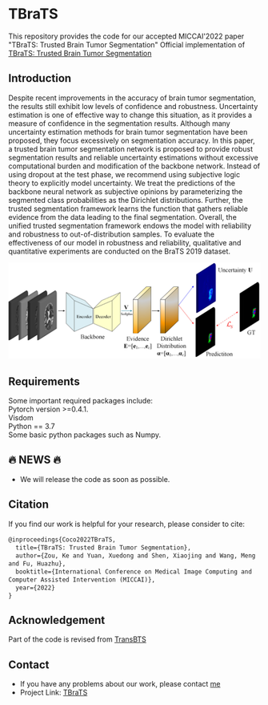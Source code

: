 # TBraTS
This repository provides the code for our accepted MICCAI'2022 paper "TBraTS: Trusted Brain Tumor Segmentation"
Official implementation of [TBraTS: Trusted Brain Tumor Segmentation](https://github.com/Cocofeat/TBraTS/)
## Introduction
Despite recent improvements in the accuracy of brain tumor segmentation, the results still exhibit low levels of confidence and robustness. Uncertainty estimation is one of effective way to change this situation, as it provides a measure of confidence in the segmentation results. Although many uncertainty estimation methods for brain tumor segmentation have been proposed, they focus excessively on segmentation accuracy. In this paper, a trusted brain tumor segmentation network is proposed to provide robust segmentation results and reliable uncertainty estimations without excessive computational burden and modification of the backbone network. Instead of using dropout at the test phase, we recommend using subjective logic theory to explicitly model uncertainty. We treat the predictions of the backbone neural network as subjective opinions by parameterizing the segmented class probabilities as the Dirichlet distributions. Further, the trusted segmentation framework learns the function that gathers reliable evidence from the data leading to the final segmentation. Overall, the unified trusted segmentation framework endows the model with reliability and robustness to out-of-distribution samples. To evaluate the effectiveness of our model in robustness and reliability, qualitative and quantitative experiments are conducted on the BraTS 2019 dataset.

![image](https://github.com/Cocofeat/TBraTS/blob/main/image/MF1.png)
## Requirements
Some important required packages include:  
Pytorch version >=0.4.1.  
Visdom  
Python == 3.7  
Some basic python packages such as Numpy.  
##  :fire: NEWS :fire:
* We will release the code as soon as possible. 
## Citation
If you find our work is helpful for your research, please consider to cite:  
```
@inproceedings{Coco2022TBraTS,
  title={TBraTS: Trusted Brain Tumor Segmentation},
  author={Zou, Ke and Yuan, Xuedong and Shen, Xiaojing and Wang, Meng and Fu, Huazhu},
  booktitle={International Conference on Medical Image Computing and Computer Assisted Intervention (MICCAI)},
  year={2022}
}
```
## Acknowledgement
Part of the code is revised from [TransBTS](https://github.com/Wenxuan-1119/TransBTS) 

## Contact
* If you have any problems about our work, please contact [me](https://mail.google.com/kezou8@gmail.com) 
* Project Link: [TBraTS](https://github.com/Cocofeat/TBraTS/)
